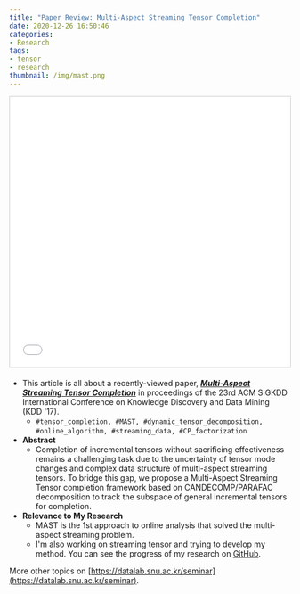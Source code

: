 ```yaml
---
title: "Paper Review: Multi-Aspect Streaming Tensor Completion"
date: 2020-12-26 16:50:46
categories:
- Research
tags:
- tensor
- research
thumbnail: /img/mast.png
---
```


<p align="center">
<iframe src="//www.slideshare.net/slideshow/embed_code/key/9xCQr4dgVbcet3" width="596" height="485" frameborder="0" marginwidth="0" marginheight="0" scrolling="no" style="border:1px solid #CCC; border-width:1px; margin-bottom:5px; max-width: 100%;" allowfullscreen></iframe></p>

* This article is all about a recently-viewed paper, [***Multi-Aspect Streaming Tensor Completion***](https://dl.acm.org/doi/pdf/10.1145/3097983.3098007) in proceedings of the 23rd ACM SIGKDD International Conference on Knowledge Discovery and Data Mining (KDD '17).
  * `#tensor_completion, #MAST, #dynamic_tensor_decomposition,`
  `#online_algorithm, #streaming_data, #CP_factorization`
* **Abstract**
  * Completion of incremental tensors without sacrificing effectiveness remains a challenging task due to the uncertainty of tensor mode changes and complex data structure of multi-aspect streaming tensors. To bridge this gap, we propose a Multi-Aspect Streaming Tensor completion framework based on CANDECOMP/PARAFAC decomposition to track the subspace of general incremental tensors for completion. 
* **Relevance to My Research**
  * MAST is the 1st approach to online analysis that solved the multi-aspect streaming problem.
  * I'm also working on streaming tensor and trying to develop my method. You can see the progress of my research on [GitHub](https://github.com/lucetre/online-tensor-decomposition).

More other topics on [https://datalab.snu.ac.kr/seminar](https://datalab.snu.ac.kr/seminar).